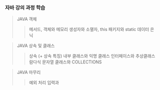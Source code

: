 ### 자바 강의 과정 학습
>JAVA 객체
>>메서드, 객체와 메모리
>>생성자와 소멸자, this
>>패키지와 static
>>데이터 은닉

>JAVA 상속 및 클래스
>>상속 (+ 상속 특징)
>>내부 클래스와 익명 클래스
>>인터페이스와 추상클래스
>>람다식
>>문자열 클래스와 COLLECTIONS

>JAVA 마무리
>>예외 처리
>>입력과 
